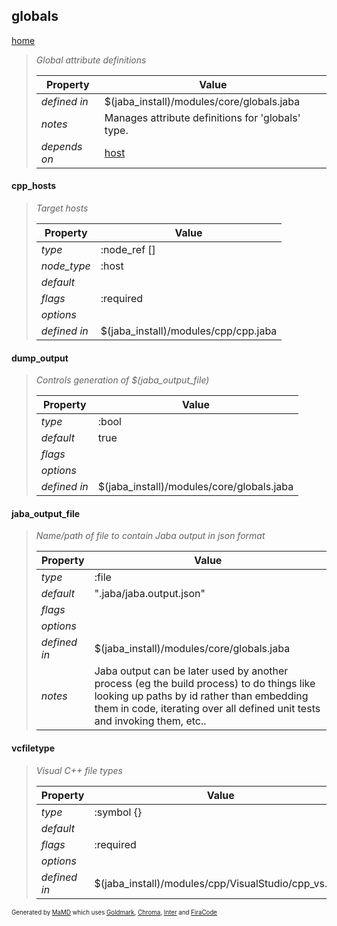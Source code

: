 ## globals
[home](index.html)
> 
> _Global attribute definitions_
> 
> | Property | Value  |
> |-|-|
> | _defined in_ | $(jaba_install)/modules/core/globals.jaba |
> | _notes_ | Manages attribute definitions for 'globals' type.  |
> | _depends on_ | [host](jaba_type_host.html) |
> 

<a id="cpp_hosts"></a>
#### cpp_hosts
> _Target hosts_
> 
> | Property | Value  |
> |-|-|
> | _type_ | :node_ref [] |
> | _node_type_ | :host |
> | _default_ |  |
> | _flags_ | :required |
> | _options_ |  |
> | _defined in_ | $(jaba_install)/modules/cpp/cpp.jaba |
>
<a id="dump_output"></a>
#### dump_output
> _Controls generation of $(jaba_output_file)_
> 
> | Property | Value  |
> |-|-|
> | _type_ | :bool |
> | _default_ | true |
> | _flags_ |  |
> | _options_ |  |
> | _defined in_ | $(jaba_install)/modules/core/globals.jaba |
>
<a id="jaba_output_file"></a>
#### jaba_output_file
> _Name/path of file to contain Jaba output in json format_
> 
> | Property | Value  |
> |-|-|
> | _type_ | :file |
> | _default_ | ".jaba/jaba.output.json" |
> | _flags_ |  |
> | _options_ |  |
> | _defined in_ | $(jaba_install)/modules/core/globals.jaba |
> | _notes_ | Jaba output can be later used by another process (eg the build process) to do things like looking up paths by id rather than embedding them in code, iterating over all defined unit tests and invoking them, etc..  |
>
<a id="vcfiletype"></a>
#### vcfiletype
> _Visual C++ file types_
> 
> | Property | Value  |
> |-|-|
> | _type_ | :symbol {} |
> | _default_ |  |
> | _flags_ | :required |
> | _options_ |  |
> | _defined in_ | $(jaba_install)/modules/cpp/VisualStudio/cpp_vs.jaba |
>
<sub><sup>Generated by <a href="https://github.com/ishani/MaMD">MaMD</a> which uses <a href="https://github.com/yuin/goldmark">Goldmark</a>, <a href="https://github.com/alecthomas/chroma">Chroma</a>, <a href="https://rsms.me/inter">Inter</a> and <a href="https://github.com/tonsky/FiraCode">FiraCode</a></sup></sub>
